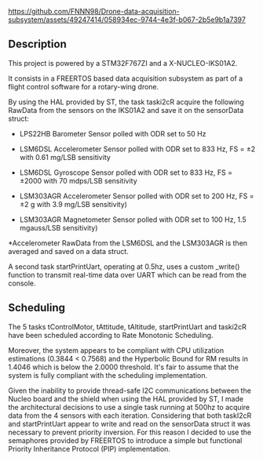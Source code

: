 https://github.com/FNNN98/Drone-data-acquisition-subsystem/assets/49247414/058934ec-9744-4e3f-b067-2b5e9b1a7397
## Description 
This project is powered by a STM32F767ZI and a X-NUCLEO-IKS01A2. 

It consists in a FREERTOS based data acquisition subsystem as part of a flight control software for a rotary-wing drone.

By using the HAL provided by ST, the task taski2cR acquire the following RawData from the sensors on the IKS01A2 and save it on the sensorData struct:

- LPS22HB Barometer
  Sensor polled with ODR set to 50 Hz
  
- LSM6DSL Accelerometer
  Sensor polled with ODR set to 833 Hz,
  FS = ±2 with 0.61 mg/LSB sensitivity
 
- LSM6DSL Gyroscope
  Sensor polled with ODR set to 833 Hz,
  FS = ±2000 with 70 mdps/LSB sensitivity

    
- LSM303AGR Accelerometer
  Sensor polled with ODR set to 200 Hz,
  FS = ±2 g with 3.9 mg/LSB sensitivity)
  
- LSM303AGR Magnetometer
  Sensor polled with ODR set to 100 Hz,
  1.5 mgauss/LSB sensitivity)


*Accelerometer RawData from the LSM6DSL and the LSM303AGR is then averaged and saved on a data struct. 


A second task startPrintUart, operating at 0.5hz, uses a custom _write() function to transmit real-time data over UART which can be read from the console.

## Scheduling
The 5 tasks tControlMotor, tAttitude, tAltitude, startPrintUart and taski2cR have been scheduled according to Rate Monotonic Scheduling.

Moreover, the system appears to be compliant with CPU utilization estimations (0.3844 < 0.7568) and the Hyperbolic Bound for RM results in 1.4046 which is below the 2.0000 threshold. It's fair to assume that the system is fully compliant with the scheduling implementation.

Given the inability to provide thread-safe I2C communications between the Nucleo board and the shield when using the HAL provided by ST, I made the architectural decisions to use a single task running at 500hz to acquire data from the 4 sensors with each iteration.
Considering that both taskI2cR and startPrintUart appear to write and read on the sensorData struct it was necessary to prevent priority inversion. For this reason I decided to use the semaphores provided by FREERTOS to introduce a simple but functional Priority Inheritance Protocol (PIP) implementation.





